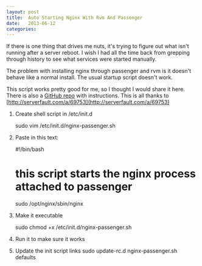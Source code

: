 ```yaml
---
layout: post
title:  Auto Starting Nginx With Rvm And Passenger
date:   2013-06-12
categories:
---
```


If there is one thing that drives me nuts, it's trying to figure out what isn't running after a server reboot. I wish I had all the time back from grepping through history to see what services were started manually.

The problem with installing nginx through passenger and rvm is it doesn't behave like a normal install. The usual startup script doesn't work.

This script works pretty good for me, so I thought I would share it here. There is also a [GitHub repo](https://github.com/ScottRadcliff/nginx-passenger-autostart) with instructions. This is all thanks to [http://serverfault.com/a/69753](http://serverfault.com/a/69753)

1) Create shell script in /etc/init.d

    sudo vim /etc/init.d/nginx-passenger.sh

2) Paste in this text:

    #!/bin/bash
    # this script starts the nginx process attached to passenger
    sudo /opt/nginx/sbin/nginx

3) Make it executable

    sudo chmod +x /etc/init.d/nginx-passenger.sh

4) Run it to make sure it works

5) Update the init script links
    sudo update-rc.d nginx-passenger.sh defaults
